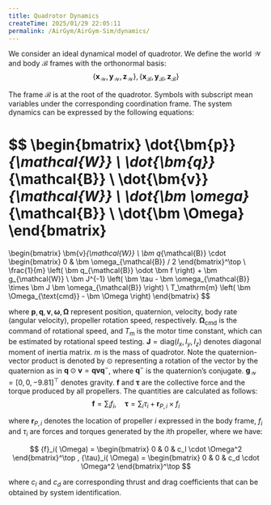 ```yaml
---
title: Quadrotor Dynamics
createTime: 2025/01/29 22:05:11
permalink: /AirGym/AirGym-Sim/dynamics/
---
```


We consider an ideal dynamical model of quadrotor. We define the world $\mathcal{W}$ and body $\mathcal{B}$ frames with the orthonormal basis:  
$$\{\bm{x}_\mathcal{W},\bm{y}_\mathcal{W},\bm{z}_\mathcal{W}\}, \{\bm{x}_\mathcal{B},\bm{y}_\mathcal{B},\bm{z}_\mathcal{B}\} $$

The frame $\mathcal{B}$ is at the root of the quadrotor. Symbols with subscript mean variables under the corresponding coordination frame. The system dynamics can be expressed by the following equations:

$$
\begin{bmatrix}
\dot{\bm{p}}_{\mathcal{W}} \\
\dot{\bm{q}}_{\mathcal{B}} \\
\dot{\bm{v}}_{\mathcal{W}} \\
\dot{\bm \omega}_{\mathcal{B}} \\
\dot{\bm \Omega}
\end{bmatrix}
=
\begin{bmatrix}
\bm{v}_{\mathcal{W}} \\
\bm q_{\mathcal{B}} \cdot 
\begin{bmatrix}
0 & \bm \omega_{\mathcal{B}} / 2
\end{bmatrix}^\top \\
\frac{1}{m} \left( \bm q_{\mathcal{B}} \odot \bm f \right) + \bm g_{\mathcal{W}} \\
\bm J^{-1} \left( \bm \tau - \bm \omega_{\mathcal{B}} \times \bm J \bm \omega_{\mathcal{B}} \right) \\
T_\mathrm{m} \left( \bm \Omega_{\text{cmd}} - \bm \Omega \right)
\end{bmatrix}
$$

where $\bm p, \bm q, \bm v, \bm \omega, \bm \Omega$ represent position, quaternion, velocity, body rate (angular velocity), propeller rotation speed, respectively. $\bm \Omega_{\mathrm{cmd}}$ is the command of rotational speed, and $T_\mathrm{m}$ is the motor time constant, which can be estimated by rotational speed testing. $\bm J=\mathrm{diag} (I_x, I_y, I_z)$ denotes diagonal moment of inertia matrix. $m$ is the mass of quadrotor. Note the quaternion-vector product is denoted by $\odot$ representing a rotation of the vector by the quaternion as in   $\bm q \odot \bm v = \bm q \bm v \bm q^-$, where $\bm q^-$ is the quaternion’s conjugate. $\bm g_\mathcal{W} = [ 0, 0, -9.81 ]^\top$ denotes gravity. $\bm f$ and $\bm \tau$ are the collective force and the torque produced by all propellers. The quantities are calculated as follows:
$$
\bm f=\sum_i f_i, \quad \bm \tau=\sum_i \tau_i+\bm r_{P, i} \times f_i
$$

where $\bm r_{P,i}$ denotes the location of propeller $i$ expressed in the body frame, $f_i$ and $\tau_i$ are forces and torques generated by the $i$th propeller, where we have:

$$
{f}_i( \Omega) = \begin{bmatrix} 0 & 0 & c_l \cdot  \Omega^2 \end{bmatrix}^\top
,
{\tau}_i( \Omega) = \begin{bmatrix} 0 & 0 & c_d \cdot  \Omega^2 \end{bmatrix}^\top
$$

where $c_l$ and $c_d$ are corresponding thrust and drag coefficients that can be obtained by system identification.

